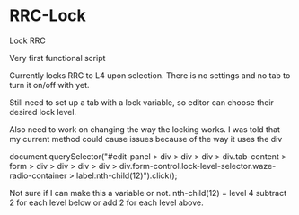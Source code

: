 # RRC-Lock
Lock RRC

Very first functional script

Currently locks RRC to L4 upon selection.  There is no settings and no tab to turn it on/off with yet.

Still need to set up a tab with a lock variable, so editor can choose their desired lock level.

Also need to work on changing the way the locking works.
I was told that my current method could cause issues because of the way it uses the div

document.querySelector("#edit-panel > div > div > div > div.tab-content > form > div > div > div > div > div.form-control.lock-level-selector.waze-radio-container > label:nth-child(12)").click();

Not sure if I can make this a variable or not.
nth-child(12) = level 4  subtract 2 for each level below or add 2 for each level above.

